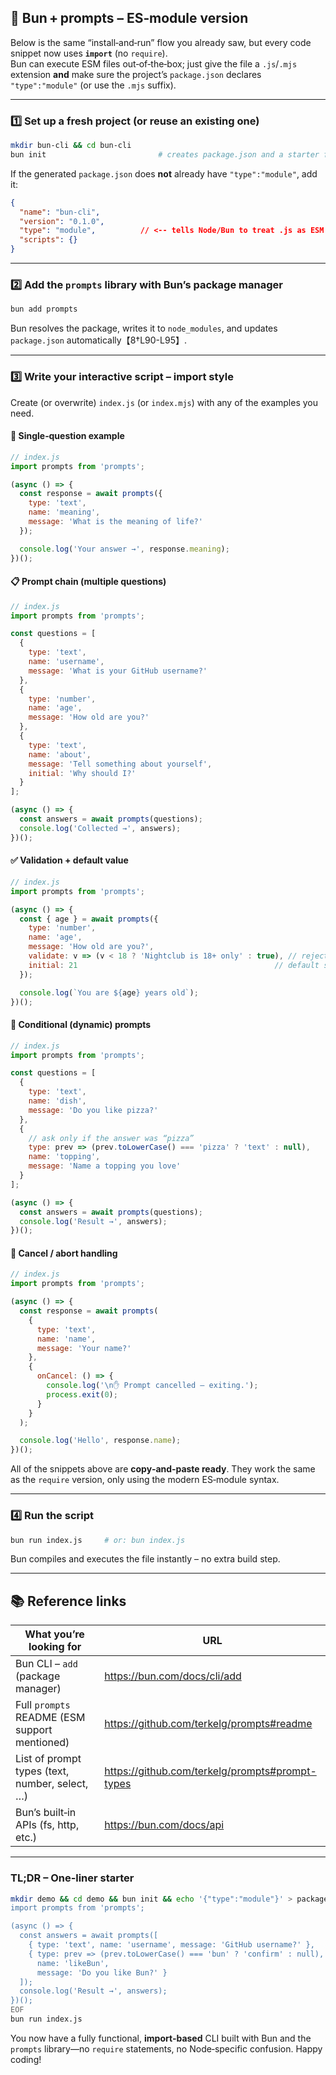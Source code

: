 ## 🌟 Bun + **prompts** – ES‑module version  

Below is the same “install‑and‑run” flow you already saw, but every code snippet now uses **`import`** (no `require`).  
Bun can execute ESM files out‑of‑the‑box; just give the file a `.js`/`.mjs` extension **and** make sure the project’s `package.json` declares `"type":"module"` (or use the `.mjs` suffix).

---

### 1️⃣ Set up a fresh project (or reuse an existing one)

```bash
mkdir bun‑cli && cd bun‑cli
bun init                         # creates package.json and a starter file
```

If the generated `package.json` does **not** already have `"type":"module"`, add it:

```json
{
  "name": "bun-cli",
  "version": "0.1.0",
  "type": "module",          // <‑‑ tells Node/Bun to treat .js as ESM
  "scripts": {}
}
```

---

### 2️⃣ Add the `prompts` library with Bun’s package manager

```bash
bun add prompts
```

Bun resolves the package, writes it to `node_modules`, and updates `package.json` automatically【8†L90-L95】.

---

### 3️⃣ Write your interactive script – **import** style  

Create (or overwrite) `index.js` (or `index.mjs`) with any of the examples you need.

#### 🎯 Single‑question example

```js
// index.js
import prompts from 'prompts';

(async () => {
  const response = await prompts({
    type: 'text',
    name: 'meaning',
    message: 'What is the meaning of life?'
  });

  console.log('Your answer →', response.meaning);
})();
```

#### 📋 Prompt chain (multiple questions)

```js
// index.js
import prompts from 'prompts';

const questions = [
  {
    type: 'text',
    name: 'username',
    message: 'What is your GitHub username?'
  },
  {
    type: 'number',
    name: 'age',
    message: 'How old are you?'
  },
  {
    type: 'text',
    name: 'about',
    message: 'Tell something about yourself',
    initial: 'Why should I?'
  }
];

(async () => {
  const answers = await prompts(questions);
  console.log('Collected →', answers);
})();
```

#### ✅ Validation + default value

```js
// index.js
import prompts from 'prompts';

(async () => {
  const { age } = await prompts({
    type: 'number',
    name: 'age',
    message: 'How old are you?',
    validate: v => (v < 18 ? 'Nightclub is 18+ only' : true), // reject <18
    initial: 21                                            // default shown
  });

  console.log(`You are ${age} years old`);
})();
```

#### 🔄 Conditional (dynamic) prompts

```js
// index.js
import prompts from 'prompts';

const questions = [
  {
    type: 'text',
    name: 'dish',
    message: 'Do you like pizza?'
  },
  {
    // ask only if the answer was “pizza”
    type: prev => (prev.toLowerCase() === 'pizza' ? 'text' : null),
    name: 'topping',
    message: 'Name a topping you love'
  }
];

(async () => {
  const answers = await prompts(questions);
  console.log('Result →', answers);
})();
```

#### 🛑 Cancel / abort handling

```js
// index.js
import prompts from 'prompts';

(async () => {
  const response = await prompts(
    {
      type: 'text',
      name: 'name',
      message: 'Your name?'
    },
    {
      onCancel: () => {
        console.log('\n✋ Prompt cancelled – exiting.');
        process.exit(0);
      }
    }
  );

  console.log('Hello', response.name);
})();
```

All of the snippets above are **copy‑and‑paste ready**. They work the same as the `require` version, only using the modern ES‑module syntax.

---

### 4️⃣ Run the script

```bash
bun run index.js     # or: bun index.js
```

Bun compiles and executes the file instantly – no extra build step.

---

## 📚 Reference links

| What you’re looking for | URL |
|------------------------|-----|
| Bun CLI – `add` (package manager) | <https://bun.com/docs/cli/add> |
| Full `prompts` README (ESM support mentioned) | <https://github.com/terkelg/prompts#readme> |
| List of prompt types (text, number, select, …) | <https://github.com/terkelg/prompts#prompt-types> |
| Bun’s built‑in APIs (fs, http, etc.) | <https://bun.com/docs/api> |

---

### TL;DR – One‑liner starter

```bash
mkdir demo && cd demo && bun init && echo '{"type":"module"}' > package.json && bun add prompts && cat > index.js <<'EOF'
import prompts from 'prompts';

(async () => {
  const answers = await prompts([
    { type: 'text', name: 'username', message: 'GitHub username?' },
    { type: prev => (prev.toLowerCase() === 'bun' ? 'confirm' : null),
      name: 'likeBun',
      message: 'Do you like Bun?' }
  ]);
  console.log('Result →', answers);
})();
EOF
bun run index.js
```

You now have a fully functional, **import‑based** CLI built with Bun and the `prompts` library—no `require` statements, no Node‑specific confusion. Happy coding!